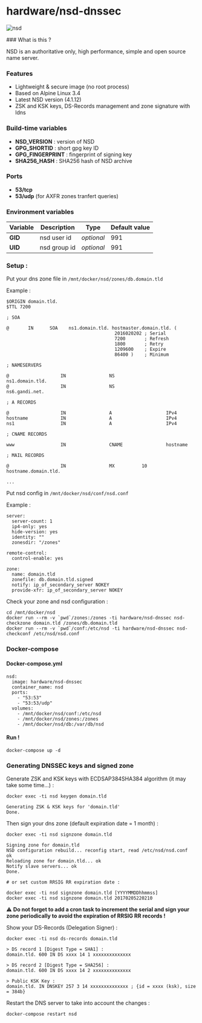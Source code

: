 # hardware/nsd-dnssec

![nsd](https://i.imgur.com/tPgkQVB.png "nsd")

### What is this ?

NSD is an authoritative only, high performance, simple and open source name server.

### Features

- Lightweight & secure image (no root process)
- Based on Alpine Linux 3.4
- Latest NSD version (4.1.12)
- ZSK and KSK keys, DS-Records management and zone signature with ldns

### Build-time variables

- **NSD_VERSION** : version of NSD
- **GPG_SHORTID** : short gpg key ID
- **GPG_FINGERPRINT** : fingerprint of signing key
- **SHA256_HASH** : SHA256 hash of NSD archive

### Ports

- **53/tcp**
- **53/udp** (for AXFR zones tranfert queries)

### Environment variables

| Variable | Description | Type | Default value |
| -------- | ----------- | ---- | ------------- |
| **GID** | nsd user id | *optional* | 991
| **UID** | nsd group id | *optional* | 991

### Setup :

Put your dns zone file in `/mnt/docker/nsd/zones/db.domain.tld`

Example :

```
$ORIGIN domain.tld.
$TTL 7200

; SOA

@       IN      SOA    ns1.domain.tld. hostmaster.domain.tld. (
                                        2016020202 ; Serial
                                        7200       ; Refresh
                                        1800       ; Retry
                                        1209600    ; Expire
                                        86400 )    ; Minimum

; NAMESERVERS

@                   IN                NS                   ns1.domain.tld.
@                   IN                NS                   ns6.gandi.net.

; A RECORDS

@                   IN                A                    IPv4
hostname            IN                A                    IPv4
ns1                 IN                A                    IPv4

; CNAME RECORDS

www                 IN                CNAME                hostname

; MAIL RECORDS

@                   IN                MX          10       hostname.domain.tld.

...
```

Put nsd config in `/mnt/docker/nsd/conf/nsd.conf`

Example :

```
server:
  server-count: 1
  ip4-only: yes
  hide-version: yes
  identity: ""
  zonesdir: "/zones"

remote-control:
  control-enable: yes

zone:
  name: domain.tld
  zonefile: db.domain.tld.signed
  notify: ip_of_secondary_server NOKEY
  provide-xfr: ip_of_secondary_server NOKEY
```

Check your zone and nsd configuration :

```
cd /mnt/docker/nsd
docker run --rm -v `pwd`/zones:/zones -ti hardware/nsd-dnssec nsd-checkzone domain.tld /zones/db.domain.tld
docker run --rm -v `pwd`/conf:/etc/nsd -ti hardware/nsd-dnssec nsd-checkconf /etc/nsd/nsd.conf
```

### Docker-compose

#### Docker-compose.yml

```
nsd:
  image: hardware/nsd-dnssec
  container_name: nsd
  ports:
    - "53:53"
    - "53:53/udp"
  volumes:
    - /mnt/docker/nsd/conf:/etc/nsd
    - /mnt/docker/nsd/zones:/zones
    - /mnt/docker/nsd/db:/var/db/nsd
```

#### Run !

```
docker-compose up -d
```

### Generating DNSSEC keys and signed zone

Generate ZSK and KSK keys with ECDSAP384SHA384 algorithm (it may take some time...) :

```
docker exec -ti nsd keygen domain.tld

Generating ZSK & KSK keys for 'domain.tld'
Done.
```

Then sign your dns zone (default expiration date = 1 month) :

```
docker exec -ti nsd signzone domain.tld

Signing zone for domain.tld
NSD configuration rebuild... reconfig start, read /etc/nsd/nsd.conf
ok
Reloading zone for domain.tld... ok
Notify slave servers... ok
Done.

# or set custom RRSIG RR expiration date :

docker exec -ti nsd signzone domain.tld [YYYYMMDDhhmmss]
docker exec -ti nsd signzone domain.tld 20170205220210
```

:warning: **Do not forget to add a cron task to increment the serial and sign your zone periodically to avoid the expiration of RRSIG RR records !**

Show your DS-Records (Delegation Signer) :

```
docker exec -ti nsd ds-records domain.tld

> DS record 1 [Digest Type = SHA1] :
domain.tld. 600 IN DS xxxx 14 1 xxxxxxxxxxxxxx

> DS record 2 [Digest Type = SHA256] :
domain.tld. 600 IN DS xxxx 14 2 xxxxxxxxxxxxxx

> Public KSK Key :
domain.tld. IN DNSKEY 257 3 14 xxxxxxxxxxxxxx ; {id = xxxx (ksk), size = 384b}

```

Restart the DNS server to take into account the changes :

```
docker-compose restart nsd
```
